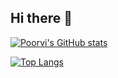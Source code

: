 ## Hi there 👋
[![Poorvi's GitHub stats](https://github-readme-stats.vercel.app/api?username=Poorvinfi)](https://github.com/Poorvinfi/github-readme-stats)

[![Top Langs](https://github-readme-stats.vercel.app/api/top-langs/?username=Poorvinfi&layout=compact)](https://github.com/Poorvinfi/github-readme-stats&layout=compact)
<!--
**Poorvinfi/Poorvinfi** is a ✨ _special_ ✨ repository because its `README.md` (this file) appears on your GitHub profile.

Here are some ideas to get you started:

- 🔭 I’m currently working on ...
- 🌱 I’m currently learning ...
- 👯 I’m looking to collaborate on ...
- 🤔 I’m looking for help with ...
- 💬 Ask me about ...
- 📫 How to reach me: ...
- 😄 Pronouns: ...
- ⚡ Fun fact: ...
-->
